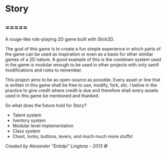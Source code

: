 # Story
=====
-----

A rouge-like role-playing 2D game built with Slick2D.

The goal of this game is to create a fun simple experience in which parts of the game can be used as inspiration or even as a basis for other similiar games of a 2D nature. A good example of this is the cooldown system used in the game is modular enough to be used in other projects with only samll modifications and rules to remember. 



This project aims to be as open-source as possible.
Every asset or line that is written in this game shall be free to use, modify, fork, etc. I belive in the practice to give credit where credit is due and therefore shall every assets used in this game be mentioned and thanked.



So what does the future hold for Story?

- Talent system
- Iventory system
- Modular level implementation 
- Class system
- Chest, locks, buttons, levers, and much much more stuffs!



_Created by Alexander "Entalpi" Lingtorp - 2013 ©_
